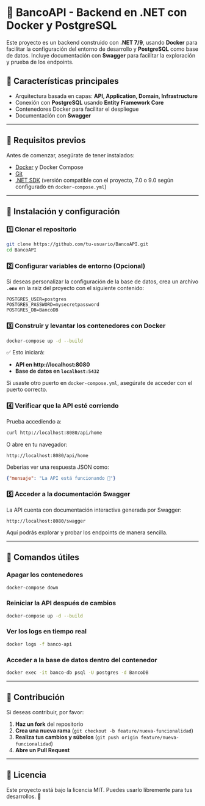 # 📌 BancoAPI - Backend en .NET con Docker y PostgreSQL

Este proyecto es un backend construido con **.NET 7/9**, usando **Docker** para facilitar la configuración del entorno de desarrollo y **PostgreSQL** como base de datos. Incluye documentación con **Swagger** para facilitar la exploración y prueba de los endpoints.

## 🚀 Características principales
- Arquitectura basada en capas: **API, Application, Domain, Infrastructure**
- Conexión con **PostgreSQL** usando **Entity Framework Core**
- Contenedores Docker para facilitar el despliegue
- Documentación con **Swagger**

---
## 📌 Requisitos previos
Antes de comenzar, asegúrate de tener instalados:

- [Docker](https://www.docker.com/get-started) y Docker Compose
- [Git](https://git-scm.com/)
- [.NET SDK](https://dotnet.microsoft.com/en-us/download) (versión compatible con el proyecto, 7.0 o 9.0 según configurado en `docker-compose.yml`)

---
## 📌 Instalación y configuración

### 1️⃣ **Clonar el repositorio**
```sh
git clone https://github.com/tu-usuario/BancoAPI.git
cd BancoAPI
```

### 2️⃣ **Configurar variables de entorno (Opcional)**
Si deseas personalizar la configuración de la base de datos, crea un archivo **`.env`** en la raíz del proyecto con el siguiente contenido:

```
POSTGRES_USER=postgres
POSTGRES_PASSWORD=mysecretpassword
POSTGRES_DB=BancoDB
```

### 3️⃣ **Construir y levantar los contenedores con Docker**
```sh
docker-compose up -d --build
```
✅ Esto iniciará:
- **API en http://localhost:8080**
- **Base de datos en `localhost:5432`**

Si usaste otro puerto en `docker-compose.yml`, asegúrate de acceder con el puerto correcto.

### 4️⃣ **Verificar que la API esté corriendo**
Prueba accediendo a:
```sh
curl http://localhost:8080/api/home
```
O abre en tu navegador:
```
http://localhost:8080/api/home
```
Deberías ver una respuesta JSON como:
```json
{"mensaje": "La API está funcionando 🚀"}
```

### 5️⃣ **Acceder a la documentación Swagger**
La API cuenta con documentación interactiva generada por Swagger:
```
http://localhost:8080/swagger
```
Aquí podrás explorar y probar los endpoints de manera sencilla.

---
## 📌 Comandos útiles

### **Apagar los contenedores**
```sh
docker-compose down
```

### **Reiniciar la API después de cambios**
```sh
docker-compose up -d --build
```

### **Ver los logs en tiempo real**
```sh
docker logs -f banco-api
```

### **Acceder a la base de datos dentro del contenedor**
```sh
docker exec -it banco-db psql -U postgres -d BancoDB
```

---
## 📌 Contribución
Si deseas contribuir, por favor:
1. **Haz un fork** del repositorio
2. **Crea una nueva rama** (`git checkout -b feature/nueva-funcionalidad`)
3. **Realiza tus cambios y súbelos** (`git push origin feature/nueva-funcionalidad`)
4. **Abre un Pull Request**

---
## 📌 Licencia
Este proyecto está bajo la licencia MIT. Puedes usarlo libremente para tus desarrollos. 🚀

